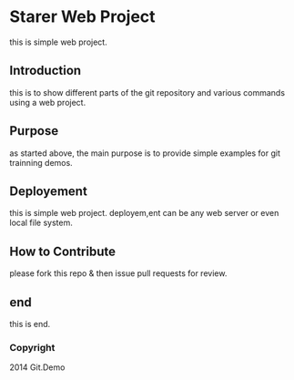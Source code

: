 # Starer Web Project
this is simple web project.
## Introduction
this is to show different parts of the git repository and various commands using a web project.
## Purpose
as started above, the main purpose is to provide simple examples for git trainning demos.
## Deployement
this is simple web project. deployem,ent can be any web server or even local file system.
## How to Contribute
please fork this repo & then issue pull requests for review.
## end
this is end.

### Copyright
2014 Git.Demo
